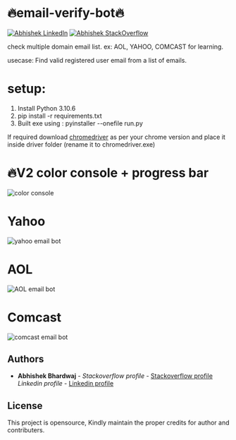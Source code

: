 # 🔥email-verify-bot🔥  

[![Abhishek LinkedIn](https://img.shields.io/badge/Abhishek-LinkedIn-blue.svg?style=for-the-badge)](https://www.linkedin.com/in/abhi5h3k/) [![Abhishek StackOverflow](https://img.shields.io/badge/Abhishek-StackOverflow-orange.svg?style=for-the-badge)](https://stackoverflow.com/users/6870223/abhi?tab=profile)

check multiple domain email list. ex: AOL, YAHOO, COMCAST for learning.

usecase:
Find valid registered user email from a list of emails.

# setup:
1. Install Python 3.10.6
2. pip install -r requirements.txt
3. Built exe using : pyinstaller --onefile run.py

If required download [chromedriver](https://chromedriver.chromium.org/downloads) as per your chrome version and place it inside driver folder (rename it to chromedriver.exe)

# 🔥V2 color console + progress bar
![color console](https://media.giphy.com/media/jCmB7bVM3orrBuzlFi/giphy.gif)

# Yahoo 
![yahoo email bot](https://media.giphy.com/media/D1XnCQHa1DCbmDK4nf/giphy.gif)

# AOL
![AOL email bot](https://media.giphy.com/media/aMbpIJgA41ctZtVMbp/giphy.gif)

# Comcast
![comcast email bot](https://media.giphy.com/media/aTLZBB98V3goEDQV4h/giphy.gif)


## Authors

* **Abhishek Bhardwaj** - *Stackoverflow profile* - [Stackoverflow profile](https://stackoverflow.com/users/6870223/abhi?tab=profile)
			  *Linkedin profile* - [Linkedin profile](https://www.linkedin.com/in/abhishek-bhardwaj-b16764166)

## License

This project is opensource, Kindly maintain the proper credits for author and contributers.
